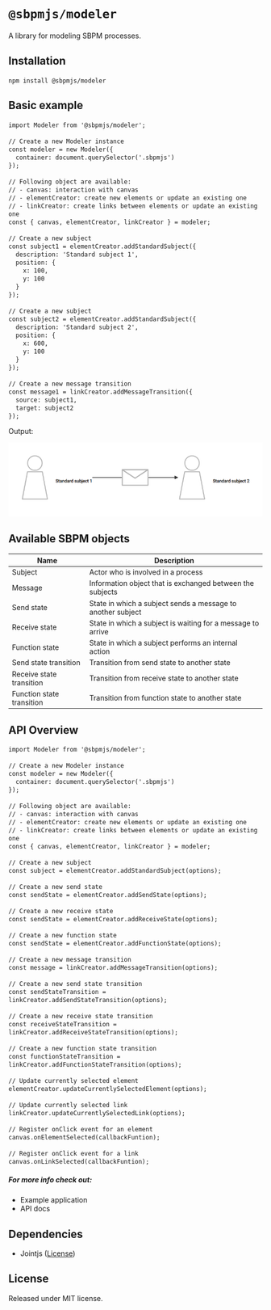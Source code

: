# `@sbpmjs/modeler`

A library for modeling SBPM processes.

## Installation

```
npm install @sbpmjs/modeler
```

## Basic example

```
import Modeler from '@sbpmjs/modeler';

// Create a new Modeler instance
const modeler = new Modeler({
  container: document.querySelector('.sbpmjs')
});

// Following object are available:
// - canvas: interaction with canvas
// - elementCreator: create new elements or update an existing one
// - linkCreator: create links between elements or update an existing one
const { canvas, elementCreator, linkCreator } = modeler;

// Create a new subject
const subject1 = elementCreator.addStandardSubject({
  description: 'Standard subject 1',
  position: {
    x: 100,
    y: 100
  }
});

// Create a new subject
const subject2 = elementCreator.addStandardSubject({
  description: 'Standard subject 2',
  position: {
    x: 600,
    y: 100
  }
});

// Create a new message transition
const message1 = linkCreator.addMessageTransition({
  source: subject1,
  target: subject2
});
```

Output:

<p align="center">
  <img src="https://raw.githubusercontent.com/mkolodiy/sbpmjs/master/packages/sbpm-modeler/assets/usage-basic-example.PNG" alt="Example application" />
</p>

## Available SBPM objects

| Name                      | Description                                                 |
| ------------------------- | ----------------------------------------------------------- |
| Subject                   | Actor who is involved in a process                          |
| Message                   | Information object that is exchanged between the subjects   |
| Send state                | State in which a subject sends a message to another subject |
| Receive state             | State in which a subject is waiting for a message to arrive |
| Function state            | State in which a subject performs an internal action        |
| Send state transition     | Transition from send state to another state                 |
| Receive state transition  | Transition from receive state to another state              |
| Function state transition | Transition from function state to another state             |

## API Overview

```
import Modeler from '@sbpmjs/modeler';

// Create a new Modeler instance
const modeler = new Modeler({
  container: document.querySelector('.sbpmjs')
});

// Following object are available:
// - canvas: interaction with canvas
// - elementCreator: create new elements or update an existing one
// - linkCreator: create links between elements or update an existing one
const { canvas, elementCreator, linkCreator } = modeler;

// Create a new subject
const subject = elementCreator.addStandardSubject(options);

// Create a new send state
const sendState = elementCreator.addSendState(options);

// Create a new receive state
const sendState = elementCreator.addReceiveState(options);

// Create a new function state
const sendState = elementCreator.addFunctionState(options);

// Create a new message transition
const message = linkCreator.addMessageTransition(options);

// Create a new send state transition
const sendStateTransition = linkCreator.addSendStateTransition(options);

// Create a new receive state transition
const receiveStateTransition = linkCreator.addReceiveStateTransition(options);

// Create a new function state transition
const functionStateTransition = linkCreator.addFunctionStateTransition(options);

// Update currently selected element
elementCreator.updateCurrentlySelectedElement(options);

// Update currently selected link
linkCreator.updateCurrentlySelectedLink(options);

// Register onClick event for an element
canvas.onElementSelected(callbackFuntion);

// Register onClick event for a link
canvas.onLinkSelected(callbackFuntion);
```

##### For more info check out:

- Example application
- API docs

## Dependencies

- Jointjs ([License](https://github.com/clientIO/joint/blob/master/LICENSE))

## License

Released under MIT license.
